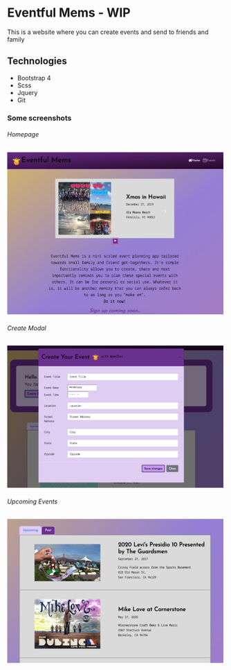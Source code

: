 # Eventful Mems - WIP
This is a website where you can create events and send to friends and family

## Technologies
* Bootstrap 4
* Scss
* Jquery
* Git

### Some screenshots

###### Homepage
<img src="https://github.com/lenayee7/eventful-mems/blob/master/img/homepage.png" width="500" />

###### Create Modal
<img src="https://github.com/lenayee7/eventful-mems/blob/master/img/create-modal.png" width="500" />

###### Upcoming Events
<img src="https://github.com/lenayee7/eventful-mems/blob/master/img/upcoming-events.png" width="500" />
